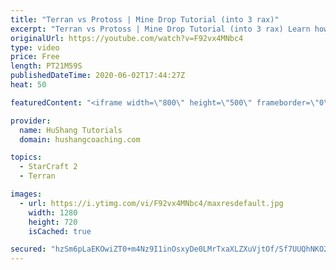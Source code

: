 ```yaml
---
title: "Terran vs Protoss | Mine Drop Tutorial (into 3 rax)"
excerpt: "Terran vs Protoss | Mine Drop Tutorial (into 3 rax) Learn how to start dominating Protoss players with one of the most standard builds in TvP. In this guide you'll learn how to begin with a mine drop to put on some pressure with the possibility of dealing game ending damage and then transition into a"
originalUrl: https://youtube.com/watch?v=F92vx4MNbc4
type: video
price: Free
length: PT21M59S
publishedDateTime: 2020-06-02T17:44:27Z
heat: 50

featuredContent: "<iframe width=\"800\" height=\"500\" frameborder=\"0\" src=\"https://www.youtube.com/embed/F92vx4MNbc4\" allow=\"accelerometer; autoplay; encrypted-media; gyroscope; picture-in-picture\" allowfullscreen></iframe>"

provider:
  name: HuShang Tutorials
  domain: hushangcoaching.com

topics:
  - StarCraft 2
  - Terran

images:
  - url: https://i.ytimg.com/vi/F92vx4MNbc4/maxresdefault.jpg
    width: 1280
    height: 720
    isCached: true

secured: "hzSm6pLaEKOwiZT0+m4Nz9I1inOsxyDe0LMrTxaXLZXuVjtOf/Sf7UUQhNKO2gXG4O5djRR8sxK0aVe2n3HRpYy4ogfHFOv3Apcou8vnz3qnhNivRSSHd/+rkiv6/6eiYWxYroQDKRcwkVkbFewJBb554jbd1El9PjNrwZvTTBCc6A4y2nyFeqVpL7N66yBjWoP3O1voOVkZ/WXJ9HsP+DXzNkETOLZ1cvH7OkM5L6KL+zo4sv5iyhKNX2jnEl5j/+i49vGtyMq5Do+rz7KDo9zg+YcAbckMAgmgo/o6hjU/ykyxYZycspUU0MpuN18qsVPMxZSnCUO3NTPSxcqzBt0RwO3aB7V/yeuhUQUqFBFEQDWXgu7FrtuBamDTCR4qHBW9PRWesMTzw+pEUYdQMBqgNYdl6GGzKv6iVVoz6u0=;L7O5IkySmWoqwAo4moIuog=="
---
```


